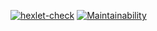 [![hexlet-check](https://github.com/su-27sm1/frontend-project-11/actions/workflows/hexlet-check.yml/badge.svg)](https://github.com/su-27sm1/frontend-project-11/actions/workflows/hexlet-check.yml) [![Maintainability](https://api.codeclimate.com/v1/badges/8b8f98015296a1d5504e/maintainability)](https://codeclimate.com/github/su-27sm1/frontend-project-11/maintainability)

